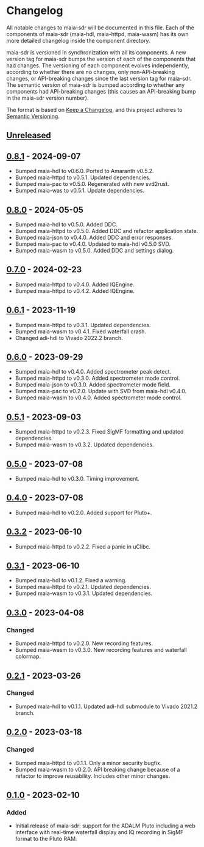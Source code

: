 # Changelog

All notable changes to maia-sdr will be documented in this file. Each of the
components of maia-sdr (maia-hdl, maia-httpd, maia-wasm) has its own more
detailed changelog inside the component directory.

maia-sdr is versioned in synchronization with all its components. A new version
tag for maia-sdr bumps the version of each of the components that had
changes. The versioning of each component evolves independently, according to
whether there are no changes, only non-API-breaking changes, or API-breaking
changes since the last version tag for maia-sdr. The semantic version of
maia-sdr is bumped according to whether any components had API-breaking changes
(this causes an API-breaking bump in the maia-sdr version number).

The format is based on [Keep a Changelog](https://keepachangelog.com/en/1.0.0/),
and this project adheres to [Semantic Versioning](https://semver.org/spec/v2.0.0.html).

## [Unreleased]

## [0.8.1] - 2024-09-07

- Bumped maia-hdl to v0.6.0. Ported to Amaranth v0.5.2.
- Bumped maia-httpd to v0.5.1. Updated dependencies.
- Bumped maia-pac to v0.5.0. Regenerated with new svd2rust.
- Bumped maia-was to v0.5.1. Update dependencies.

## [0.8.0] - 2024-05-05

- Bumped maia-hdl to v0.5.0. Added DDC.
- Bumped maia-httpd to v0.5.0. Added DDC and refactor application state.
- Bumped maia-json to v0.4.0. Added DDC and error responses.
- Bumped maia-pac to v0.4.0. Updated to maia-hdl v0.5.0 SVD.
- Bumped maia-wasm to v0.5.0. Added DDC and settings dialog.

## [0.7.0] - 2024-02-23

- Bumped maia-httpd to v0.4.0. Added IQEngine.
- Bumped maia-httpd to v0.4.2. Added IQEngine.

## [0.6.1] - 2023-11-19

- Bumped maia-httpd to v0.3.1. Updated dependencies.
- Bumped maia-wasm to v0.4.1. Fixed waterfall crash.
- Changed adi-hdl to Vivado 2022.2 branch.

## [0.6.0] - 2023-09-29

- Bumped maia-hdl to v0.4.0. Added spectrometer peak detect.
- Bumped maia-httpd to v0.3.0. Added spectrometer mode control.
- Bumped maia-json to v0.3.0. Added spectrometer mode field.
- Bumped maia-pac to v0.2.0. Update with SVD from maia-hdl v0.4.0.
- Bumped maia-wasm to v0.4.0. Added spectrometer mode control.

## [0.5.1] - 2023-09-03

- Bumped maia-httpd to v0.2.3. Fixed SigMF formatting and updated dependencies.
- Bumped maia-wasm to v0.3.2. Updated dependencies.

## [0.5.0] - 2023-07-08

- Bumped maia-hdl to v0.3.0. Timing improvement.

## [0.4.0] - 2023-07-08

- Bumped maia-hdl to v0.2.0. Added support for Pluto+.

## [0.3.2] - 2023-06-10

- Bumped maia-httpd to v0.2.2. Fixed a panic in uClibc.

## [0.3.1] - 2023-06-10

- Bumped maia-hdl to v0.1.2. Fixed a warning.
- Bumped maia-httpd to v0.2.1. Updated dependencies.
- Bumped maia-wasm to v0.3.1. Updated dependencies.

## [0.3.0] - 2023-04-08

### Changed

- Bumped maia-httpd to v0.2.0. New recording features.
- Bumped maia-wasm to v0.3.0. New recording features and waterfall colormap.

## [0.2.1] - 2023-03-26

### Changed

- Bumped maia-hdl to v0.1.1. Updated adi-hdl submodule to Vivado 2021.2 branch.

## [0.2.0] - 2023-03-18

### Changed

- Bumped maia-httpd to v0.1.1. Only a minor security bugfix.
- Bumped maia-wasm to v0.2.0. API breaking change because of a refactor to improve
  reusability. Includes other minor changes.

## [0.1.0] - 2023-02-10

### Added

- Initial release of maia-sdr: support for the ADALM Pluto including a web
  interface with real-time waterfall display and IQ recording in SigMF format to
  the Pluto RAM.

[unreleased]: https://github.com/maia-sdr/maia-sdr/compare/v0.8.1...HEAD
[0.8.1]: https://github.com/maia-sdr/maia-sdr/compare/v0.8.0...v0.8.1
[0.8.0]: https://github.com/maia-sdr/maia-sdr/compare/v0.7.0...v0.8.0
[0.7.0]: https://github.com/maia-sdr/maia-sdr/compare/v0.6.1...v0.7.0
[0.6.1]: https://github.com/maia-sdr/maia-sdr/compare/v0.6.0...v0.6.1
[0.6.0]: https://github.com/maia-sdr/maia-sdr/compare/v0.5.1...v0.6.0
[0.5.1]: https://github.com/maia-sdr/maia-sdr/compare/v0.5.0...v0.5.1
[0.5.0]: https://github.com/maia-sdr/maia-sdr/compare/v0.4.0...v0.5.0
[0.4.0]: https://github.com/maia-sdr/maia-sdr/compare/v0.3.2...v0.4.0
[0.3.2]: https://github.com/maia-sdr/maia-sdr/compare/v0.3.1...v0.3.2
[0.3.1]: https://github.com/maia-sdr/maia-sdr/compare/v0.3.0...v0.3.1
[0.3.0]: https://github.com/maia-sdr/maia-sdr/compare/v0.2.1...v0.3.0
[0.2.1]: https://github.com/maia-sdr/maia-sdr/compare/v0.2.0...v0.2.1
[0.2.0]: https://github.com/maia-sdr/maia-sdr/compare/v0.1.0...v0.2.0
[0.1.0]: https://github.com/maia-sdr/maia-sdr/releases/tag/v0.1.0
